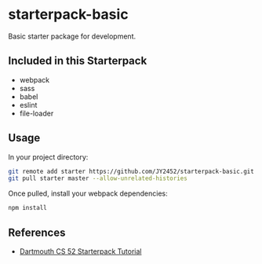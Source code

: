 # starterpack-basic

Basic starter package for development. 

## Included in this Starterpack
* webpack
* sass
* babel
* eslint
* file-loader

## Usage
In your project directory:
```bash
git remote add starter https://github.com/JY2452/starterpack-basic.git
git pull starter master --allow-unrelated-histories
```

Once pulled, install your webpack dependencies:
```bash
npm install
```

## References
* [Dartmouth CS 52 Starterpack Tutorial](https://cs52.me/assignments/sa/starterpack/)
